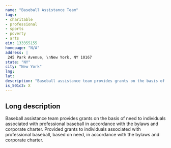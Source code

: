```yaml
---
name: "Baseball Assistance Team"
tags:
- charitable
- professional
- sports
- poverty
- arts
ein: 133355155
homepage: "N/A"
address: |
 245 Park Avenue, \nNew York, NY 10167
state: "NY"
city: "New York"
lng: 
lat: 
description: "Baseball assistance team provides grants on the basis of need to individuals associated with professional baseball in accordance with the bylaws and corporate charter. "
is_501c3: X
---
```


## Long description

Baseball assistance team provides grants on the basis of need to individuals associated with professional baseball in accordance with the bylaws and corporate charter. Provided grants to individuals associated with professional baseball, based on need, in accordance with the bylaws and corporate charter. 
